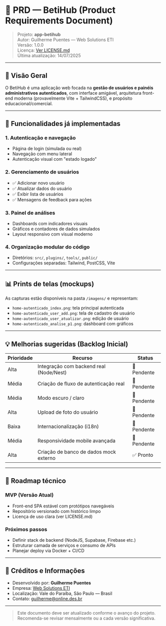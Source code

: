# 📌 PRD — BetiHub (Product Requirements Document)

> Projeto: **app-betihub**  
> Autor: Guilherme Puentes — Web Solutions ETI  
> Versão: 1.0.0  
> Licença: [Ver LICENSE.md](../LICENSE.md)  
> Última atualização: 14/07/2025

---

## 📖 Visão Geral

O BetiHub é uma aplicação web focada na **gestão de usuários e painéis administrativos autenticados**, com interface amigável, arquitetura front-end moderna (provavelmente Vite + TailwindCSS), e propósito educacional/comercial.

---

## 🧩 Funcionalidades já implementadas

### 1. Autenticação e navegação
- Página de login (simulada ou real)
- Navegação com menu lateral
- Autenticação visual com "estado logado"

### 2. Gerenciamento de usuários
- ✅ Adicionar novo usuário
- ✅ Atualizar dados do usuário
- ✅ Exibir lista de usuários
- ✅ Mensagens de feedback para ações

### 3. Painel de análises
- Dashboards com indicadores visuais
- Gráficos e contadores de dados simulados
- Layout responsivo com visual moderno

### 4. Organização modular do código
- Diretórios: `src/`, `plugins/`, `tools/`, `public/`
- Configurações separadas: Tailwind, PostCSS, Vite

---

## 📊 Prints de telas (mockups)

As capturas estão disponíveis na pasta `/imagens/` e representam:

- `home-autenticado_index.png`: tela principal autenticada  
- `home-autenticado_user_add.png`: tela de cadastro de usuário  
- `home-autenticado_user_atualizar.png`: edição de usuário  
- `home-autenticado_analise_p1.png`: dashboard com gráficos

---

## 💡 Melhorias sugeridas (Backlog Inicial)

| Prioridade | Recurso                                | Status      |
|------------|-----------------------------------------|-------------|
| Alta       | Integração com backend real (Node/Nest) | 🔲 Pendente |
| Média      | Criação de fluxo de autenticação real   | 🔲 Pendente |
| Média      | Modo escuro / claro                     | 🔲 Pendente |
| Alta       | Upload de foto do usuário               | 🔲 Pendente |
| Baixa      | Internacionalização (i18n)              | 🔲 Pendente |
| Média      | Responsividade mobile avançada          | 🔲 Pendente |
| Alta       | Criação de banco de dados mock externo  | ✅ Pronto   |

---

## 📌 Roadmap técnico

### MVP (Versão Atual)
- Front-end SPA estável com protótipos navegáveis
- Repositório versionado com histórico limpo
- Licença de uso clara (ver LICENSE.md)

### Próximos passos
- Definir stack de backend (NodeJS, Supabase, Firebase etc.)
- Estruturar camada de serviços e consumo de APIs
- Planejar deploy via Docker + CI/CD

---

## 👤 Créditos e Informações

- Desenvolvido por: **Guilherme Puentes**  
- Empresa: [Web Solutions ETI](https://websolutions.eti.br)  
- Localização: Vale do Paraíba, São Paulo — Brasil  
- Contato: guilherme@online.des.br

---

> Este documento deve ser atualizado conforme o avanço do projeto.  
> Recomenda-se revisar mensalmente ou a cada versão significativa.
